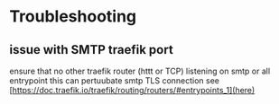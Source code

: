 # Troubleshooting

## issue with SMTP traefik port

ensure that no other traefik  router (httt or TCP) listening on smtp or
all entrypoint this can pertuubate smtp TLS connection 
see [https://doc.traefik.io/traefik/routing/routers/#entrypoints_1](here)

